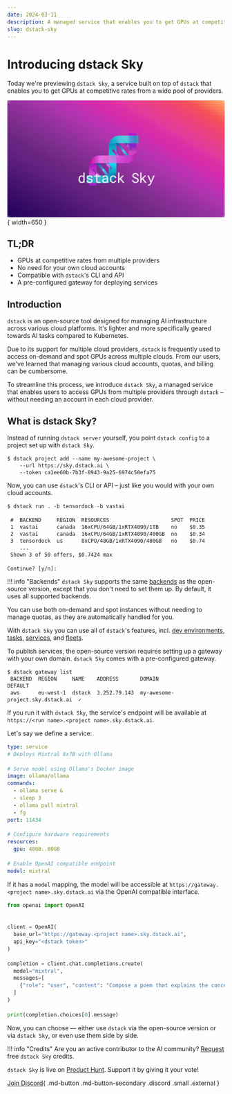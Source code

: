 ```yaml
---
date: 2024-03-11
description: A managed service that enables you to get GPUs at competitive rates from a wide pool of providers. 
slug: dstack-sky
---
```


# Introducing dstack Sky

Today we're previewing `dstack Sky`, a service built on top of 
`dstack` that enables you to get GPUs at competitive rates from a wide pool of providers.

![dstack-sky-banner.png](images/dstack-sky-banner-4.png){ width=650 }

<!-- more -->

## TL;DR

- GPUs at competitive rates from multiple providers
- No need for your own cloud accounts
- Compatible with `dstack`'s CLI and API
- A pre-configured gateway for deploying services

## Introduction

`dstack` is an open-source tool designed for managing AI infrastructure across various cloud platforms. It's lighter and
more specifically geared towards AI tasks compared to Kubernetes.

Due to its support for multiple cloud providers, `dstack` is frequently used to access on-demand and spot GPUs 
across multiple clouds. 
From our users, we've learned that managing various cloud accounts, quotas, and billing can be cumbersome.

To streamline this process, we introduce `dstack Sky`, a managed service that enables users to
access GPUs from multiple providers through `dstack` – without needing an account in each cloud provider. 

## What is dstack Sky?

Instead of running `dstack server` yourself, you point `dstack config` to a project
set up with `dstack Sky`.

<div class="termy">

```shell
$ dstack project add --name my-awesome-project \
    --url https://sky.dstack.ai \
    --token ca1ee60b-7b3f-8943-9a25-6974c50efa75
```

</div>

Now, you can use `dstack`'s CLI or API – just like you would with your own cloud accounts.

<div class="termy">

```shell
$ dstack run . -b tensordock -b vastai

 #  BACKEND     REGION  RESOURCES                    SPOT  PRICE 
 1  vastai      canada  16xCPU/64GB/1xRTX4090/1TB    no    $0.35
 2  vastai      canada  16xCPU/64GB/1xRTX4090/400GB  no    $0.34
 3  tensordock  us      8xCPU/48GB/1xRTX4090/480GB   no    $0.74
    ...
 Shown 3 of 50 offers, $0.7424 max

Continue? [y/n]:
```

</div>

!!! info "Backends"
    `dstack Sky` supports the same [backends](../../docs/installation/index.md) as the open-source version, except that you
    don't need to set them up. By default, it uses all supported backends.

You can use both on-demand and spot instances without needing to manage quotas, as they are automatically handled
for you.

With `dstack Sky` you can use all of `dstack`'s features, incl. [dev environments](../../docs/concepts/dev-environments.md), 
[tasks](../../docs/concepts/tasks.md), [services](../../docs/concepts/services.md), and 
[fleets](../../docs/concepts/fleets.md).

To publish services, the open-source version requires setting up a gateway with your own domain. 
`dstack Sky` comes with a pre-configured gateway.

<div class="termy">

```shell
$ dstack gateway list
 BACKEND  REGION     NAME    ADDRESS       DOMAIN                            DEFAULT
 aws      eu-west-1  dstack  3.252.79.143  my-awesome-project.sky.dstack.ai  ✓
```

</div>

If you run it with `dstack Sky`, the service's endpoint will be available at
`https://<run name>.<project name>.sky.dstack.ai`.

Let's say we define a service:

<div editor-title="serve.dstack.yml"> 

```yaml
type: service
# Deploys Mixtral 8x7B with Ollama

# Serve model using Ollama's Docker image
image: ollama/ollama
commands:
  - ollama serve &
  - sleep 3
  - ollama pull mixtral
  - fg
port: 11434

# Configure hardware requirements
resources:
  gpu: 48GB..80GB

# Enable OpenAI compatible endpoint
model: mixtral
```
</div>

If it has a `model` mapping, the model will be accessible
at `https://gateway.<project name>.sky.dstack.ai` via the OpenAI compatible interface.

```python
from openai import OpenAI


client = OpenAI(
  base_url="https://gateway.<project name>.sky.dstack.ai",
  api_key="<dstack token>"
)

completion = client.chat.completions.create(
  model="mixtral",
  messages=[
    {"role": "user", "content": "Compose a poem that explains the concept of recursion in programming."}
  ]
)

print(completion.choices[0].message)
```

Now, you can choose &mdash; either use `dstack` via the open-source version or via `dstack Sky`, 
or even use them side by side.

!!! info "Credits"
    Are you an active contributor to the AI community? [Request](https://tally.so/r/3xYlYG) free `dstack Sky` credits.

[//]: # (Need help, have questions, or simply want to stay updated? )

`dstack Sky`  is live on [Product Hunt](https://www.producthunt.com/posts/dstack-sky). Support it by giving it your vote!

[Join Discord](https://discord.gg/u8SmfwPpMd){ .md-button .md-button-secondary .discord .small .external }
